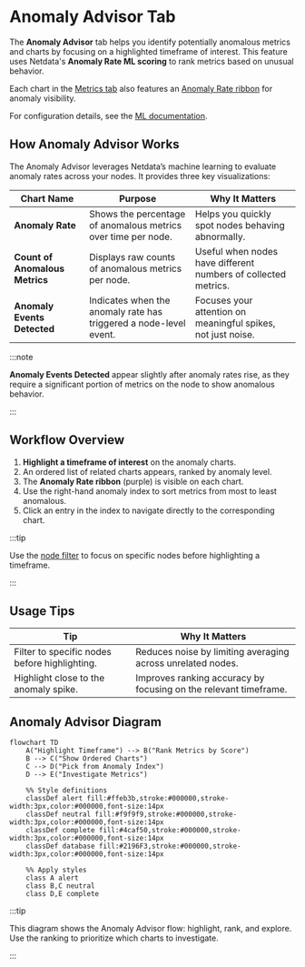 # Anomaly Advisor Tab

The **Anomaly Advisor** tab helps you identify potentially anomalous metrics and charts by focusing on a highlighted timeframe of interest. This feature uses Netdata's **Anomaly Rate ML scoring** to rank metrics based on unusual behavior.

Each chart in the [Metrics tab](/docs/dashboards-and-charts/metrics-tab-and-single-node-tabs.md) also features an [Anomaly Rate ribbon](/docs/dashboards-and-charts/netdata-charts.md#anomaly-rate-ribbon) for anomaly visibility.

For configuration details, see the [ML documentation](/src/ml/README.md).

## How Anomaly Advisor Works

The Anomaly Advisor leverages Netdata’s machine learning to evaluate anomaly rates across your nodes. It provides three key visualizations:

| Chart Name                     | Purpose                                                           | Why It Matters                                                 |
|--------------------------------|-------------------------------------------------------------------|----------------------------------------------------------------|
| **Anomaly Rate**               | Shows the percentage of anomalous metrics over time per node.     | Helps you quickly spot nodes behaving abnormally.              |
| **Count of Anomalous Metrics** | Displays raw counts of anomalous metrics per node.                | Useful when nodes have different numbers of collected metrics. |
| **Anomaly Events Detected**    | Indicates when the anomaly rate has triggered a node-level event. | Focuses your attention on meaningful spikes, not just noise.   |

:::note

**Anomaly Events Detected** appear slightly after anomaly rates rise, as they require a significant portion of metrics on the node to show anomalous behavior.

:::

## Workflow Overview

1. **Highlight a timeframe of interest** on the anomaly charts.
2. An ordered list of related charts appears, ranked by anomaly level.
3. The **Anomaly Rate ribbon** (purple) is visible on each chart.
4. Use the right-hand anomaly index to sort metrics from most to least anomalous.
5. Click an entry in the index to navigate directly to the corresponding chart.

:::tip

Use the [node filter](/docs/dashboards-and-charts/node-filter.md) to focus on specific nodes before highlighting a timeframe.

:::

## Usage Tips

| Tip                                           | Why It Matters                                                   |
|-----------------------------------------------|------------------------------------------------------------------|
| Filter to specific nodes before highlighting. | Reduces noise by limiting averaging across unrelated nodes.      |
| Highlight close to the anomaly spike.         | Improves ranking accuracy by focusing on the relevant timeframe. |

## Anomaly Advisor Diagram

```mermaid
flowchart TD
    A("Highlight Timeframe") --> B("Rank Metrics by Score")
    B --> C("Show Ordered Charts")
    C --> D("Pick from Anomaly Index")
    D --> E("Investigate Metrics")

    %% Style definitions
    classDef alert fill:#ffeb3b,stroke:#000000,stroke-width:3px,color:#000000,font-size:14px
    classDef neutral fill:#f9f9f9,stroke:#000000,stroke-width:3px,color:#000000,font-size:14px
    classDef complete fill:#4caf50,stroke:#000000,stroke-width:3px,color:#000000,font-size:14px
    classDef database fill:#2196F3,stroke:#000000,stroke-width:3px,color:#000000,font-size:14px

    %% Apply styles
    class A alert
    class B,C neutral
    class D,E complete
```

:::tip

This diagram shows the Anomaly Advisor flow: highlight, rank, and explore. Use the ranking to prioritize which charts to investigate.

:::